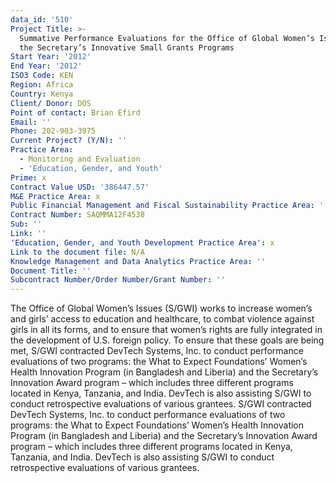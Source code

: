 ```yaml
---
data_id: '510'
Project Title: >-
  Summative Performance Evaluations for the Office of Global Women’s Issues of
  the Secretary’s Innovative Small Grants Programs
Start Year: '2012'
End Year: '2012'
ISO3 Code: KEN
Region: Africa
Country: Kenya
Client/ Donor: DOS
Point of contact: Brian Efird
Email: ''
Phone: 202-903-3975
Current Project? (Y/N): ''
Practice Area:
  - Monitoring and Evaluation
  - 'Education, Gender, and Youth'
Prime: x
Contract Value USD: '386447.57'
M&E Practice Area: x
Public Financial Management and Fiscal Sustainability Practice Area: ''
Contract Number: SAQMMA12F4538
Sub: ''
Link: ''
'Education, Gender, and Youth Development Practice Area': x
Link to the document file: N/A
Knowledge Management and Data Analytics Practice Area: ''
Document Title: ''
Subcontract Number/Order Number/Grant Number: ''
---
```

The Office of Global Women’s Issues (S/GWI) works to increase women’s and girls’ access to education and healthcare, to combat violence against girls in all its forms, and to ensure that women’s rights are fully integrated in the development of U.S. foreign policy. To ensure that these goals are being met, S/GWI contracted DevTech Systems, Inc. to conduct performance evaluations of two programs: the What to Expect Foundations’ Women’s Health Innovation Program (in Bangladesh and Liberia) and the Secretary’s Innovation Award program – which includes three different programs located in Kenya, Tanzania, and India. DevTech is also assisting S/GWI to conduct retrospective evaluations of various grantees. S/GWI contracted DevTech Systems, Inc. to conduct performance evaluations of two programs: the What to Expect Foundations’ Women’s Health Innovation Program (in Bangladesh and Liberia) and the Secretary’s Innovation Award program – which includes three different programs located in Kenya, Tanzania, and India. DevTech is also assisting S/GWI to conduct retrospective evaluations of various grantees.